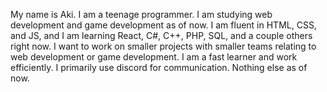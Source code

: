 My name is Aki. I am a teenage programmer. 
I am studying web development and game development as of now.
I am fluent in HTML, CSS, and JS, and I am learning React, C#, C++, PHP, SQL, and a couple others right now.
I want to work on smaller projects with smaller teams relating to web development or game development. I am a fast learner and work efficiently.
I primarily use discord for communication. Nothing else as of now. 
